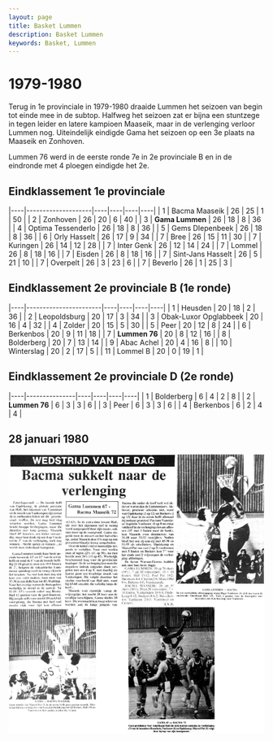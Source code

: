 ```yaml
---
layout: page
title: Basket Lummen
description: Basket Lummen
keywords: Basket, Lummen
---
```


# 1979-1980

Terug in 1e provinciale in 1979-1980 draaide Lummen het seizoen van begin tot einde mee in de subtop. Halfweg het seizoen zat er bijna een stuntzege in tegen leider en latere kampioen Maaseik, maar in de verlenging verloor Lummen nog. Uiteindelijk eindigde Gama het seizoen op een 3e plaats na Maaseik en Zonhoven.

Lummen 76 werd in de eerste ronde 7e in 2e provinciale B en in de eindronde met 4 ploegen eindigde het 2e.

## Eindklassement 1e provinciale

|----|--------------------|----|----|----|----|
| 1  | Bacma Maaseik      | 26 | 25 | 1  | 50 |
| 2  | Zonhoven           | 26 | 20 | 6  | 40 |
| 3  | **Gama Lummen**    | 26 | 18 | 8  | 36 |
| 4  | Optima Tessenderlo | 26 | 18 | 8  | 36 |
| 5  | Gems DIepenbeek    | 26 | 18 | 8  | 36 |
| 6  | Orly Hasselt       | 26 | 17 | 9  | 34 |
| 7  | Bree               | 26 | 15 | 11 | 30 |
| 7  | Kuringen           | 26 | 14 | 12 | 28 |
| 7  | Inter Genk         | 26 | 12 | 14 | 24 |
| 7  | Lommel             | 26 | 8  | 18 | 16 |
| 7  | Eisden             | 26 | 8  | 18 | 16 |
| 7  | Sint-Jans Hasselt  | 26 | 5  | 21 | 10 |
| 7  | Overpelt           | 26 | 3  | 23 | 6  |
| 7  | Beverlo            | 26 | 1  | 25 | 3  |

## Eindklassement 2e provinciale B (1e ronde)

|----|-----------------------|----|----|----|----|
| 1  | Heusden               | 20 | 18 | 2  | 36 |
| 2  | Leopoldsburg          | 20 | 17 | 3  | 34 |
| 3  | Obak-Luxor Opglabbeek | 20 | 16 | 4  | 32 |
| 4  | Zolder                | 20 | 15 | 5  | 30 |
| 5  | Peer                  | 20 | 12 | 8  | 24 |
| 6  | Berkenbos             | 20 | 9  | 11 | 18 |
| 7  | **Lummen 76**         | 20 | 8  | 12 | 16 |
| 8  | Bolderberg            | 20 | 7  | 13 | 14 |
| 9  | Abac Achel            | 20 | 4  | 16 | 8  |
| 10 | Winterslag            | 20 | 2  | 17 | 5  |
| 11 | Lommel B              | 20 | 0  | 19 | 1  |

## Eindklassement 2e provinciale D (2e ronde)

|----|---------------|----|----|----|----|
| 1  | Bolderberg    | 6  | 4  | 2  | 8  |
| 2  | **Lummen 76** | 6  | 3  | 3  | 6  |
| 3  | Peer          | 6  | 3  | 3  | 6  |
| 4  | Berkenbos     | 6  | 2  | 4  | 4  |

## 28 januari 1980

![19800128](/club/geschiedenis/1979-1980/19800128.gif)
